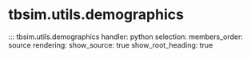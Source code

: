 # tbsim.utils.demographics

::: tbsim.utils.demographics
    handler: python
    selection:
      members_order: source
    rendering:
      show_source: true
      show_root_heading: true 
